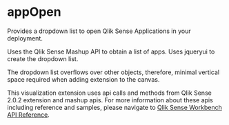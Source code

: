 # appOpen
Provides a dropdown list to open Qlik Sense Applications in your deployment.

Uses the Qlik Sense Mashup API to obtain a list of apps.
Uses jqueryui to create the dropdown list.  

The dropdown list overflows over other objects, therefore, minimal vertical space required when adding extension to the canvas.

This visualization extension uses api calls and methods from Qlik Sense 2.0.2 extension and mashup apis.  For more information about these apis including reference and samples, please navigate to <a href="http://help.qlik.com/sense/2.0/en-US/developer/#../Subsystems/Workbench/Content/Overview/workbench-at-a-glance.htm%3FTocPath%3DQlik%2520Sense%2520Workbench%7C_____0">Qlik Sense Workbench API Reference</a>.
